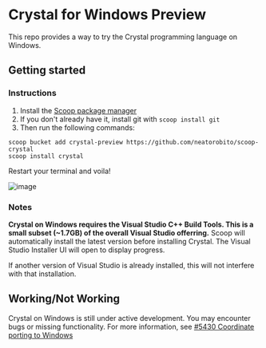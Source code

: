 # Crystal for Windows Preview
This repo provides a way to try the Crystal programming language on Windows.

## Getting started

### Instructions

1. Install the [Scoop package manager](https://scoop.sh/)
2. If you don't already have it, install git with `scoop install git`
3. Then run the following commands: 
```
scoop bucket add crystal-preview https://github.com/neatorobito/scoop-crystal
scoop install crystal
```

Restart your terminal and voila!

![image](https://user-images.githubusercontent.com/3013405/143065706-5da8ec8e-b6de-4f28-8a29-74569dc2ae89.png)


### Notes
**Crystal on Windows requires the Visual Studio C++ Build Tools. This is a small subset (~1.7GB) of the overall Visual Studio offerring.** Scoop will automatically install the latest version before installing Crystal. The Visual Studio Installer UI will open to display progress.


If another version of Visual Studio is already installed, this will not interfere with that installation.

## Working/Not Working
Crystal on Windows is still under active development. You may encounter bugs or missing functionality. For more information, see [#5430 Coordinate porting to Windows](https://github.com/crystal-lang/crystal/issues/5430#)
